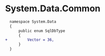 # System.Data.Common

```diff
  namespace System.Data
  {
      public enum SqlDbType
      {
+         Vector = 36,
      }
  }
```
